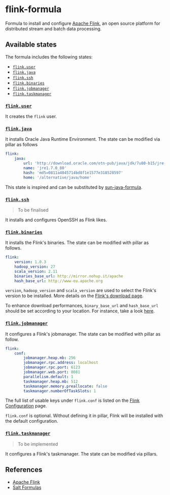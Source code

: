 # flink-formula

Formula to install and configure [Apache Flink](https://flink.apache.org/),
an open source platform for distributed stream and batch data processing.

## Available states

The formula includes the following states:

* [`flink.user`](./flink/user.sls)
* [`flink.java`](./flink/java.sls)
* [`flink.ssh`](./flink/ssh.sls)
* [`flink.binaries`](./flink/binaries.sls)
* [`flink.jobmanager`](./flink/jobmanager.sls)
* [`flink.taskmanager`](./flink/taskmanager.sls)

### [`flink.user`](./flink/user.sls)

It creates the `flink` user.

### [`flink.java`](./flink/java.sls)

It installs Oracle Java Runtime Environment.
The state can be modified via pillar as follows

```yaml
flink:
    java:
        url: 'http://download.oracle.com/otn-pub/java/jdk/7u80-b15/jre-7u80-linux-i586.tar.gz'
        name: 'jre1.7.0_80'
        hash: 'md5=0811a4045714bd8f1e1577e318528597'
        home: '/alternative/java/home'
```

This state is inspired and can be substituted by
[sun-java-formula](https://github.com/saltstack-formulas/sun-java-formula).

### [`flink.ssh`](./flink/ssh.sls)

> To be finalised

It installs and configures OpenSSH as Flink likes.

### [`flink.binaries`](./flink/binaries.sls)

It installs the Flink's binaries.
The state can be modified with pillar as follows.

```yaml
flink:
    version: 1.0.3
    hadoop_version: 27
    scala_version: 2.11
    binaries_base_url: http://mirror.nohup.it/apache
    hash_base_url: http://www-eu.apache.org
```

`version`, `hadoop_version` and `scala_version` are used to select the Flink's
version to be installed. More details on the
[Flink's download page](https://flink.apache.org/downloads.html).

To enhance download performances, `binary_base_url` and `hash_base_url` should
be set according to your location. For instance, take a look
[here](http://www.apache.org/dyn/closer.lua/flink/flink-1.0.3/flink-1.0.3-bin-hadoop27-scala_2.11.tgz).

### [`flink.jobmanager`](./flink/jobmanager.sls)

It configures a Flink's jobmanager.
The state can be modified with pillar as follow.

```yaml
flink:
    conf:
        jobmanager.heap.mb: 256
        jobmanager.rpc.address: localhost
        jobmanager.rpc.port: 6123
        jobmanager.web.port: 8081
        parallelism.default: 1
        taskmanager.heap.mb: 512
        taskmanager.memory.preallocate: false
        taskmanager.numberOfTaskSlots: 1
```

The full list of usable keys under `flink.conf` is listed on the
[Flink Configuration](https://ci.apache.org/projects/flink/flink-docs-master/setup/config.html)
page.

`flink.conf` is optional. Without defining it in pillar, Flink will be
installed with the default configuration.

### [`flink.taskmanager`](./flink/taskmanager.sls)

> To be implemented

It configures a Flink's taskmanager.
The state can be modified via pillars.

## References

* [Apache Flink](https://flink.apache.org/)
* [Salt Formulas](https://docs.saltstack.com/en/latest/topics/development/conventions/formulas.html)

